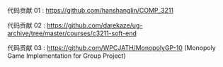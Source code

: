 代码贡献 01 : https://github.com/hanshanglin/COMP_3211

代码贡献 02 : https://github.com/darekaze/ug-archive/tree/master/courses/c3211-soft-end

代码贡献 03 : https://github.com/WPCJATH/MonopolyGP-10 (Monopoly Game Implementation for Group Project)
